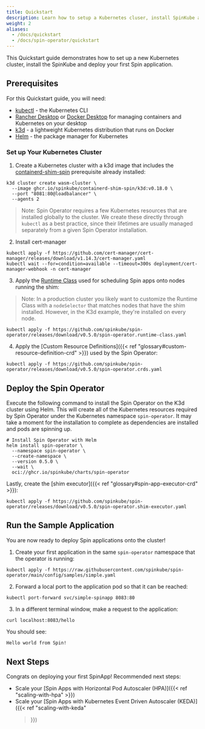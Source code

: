 ```yaml
---
title: Quickstart
description: Learn how to setup a Kubernetes cluser, install SpinKube and run your first Spin App.
weight: 2
aliases:
  - /docs/quickstart
  - /docs/spin-operator/quickstart
---
```


This Quickstart guide demonstrates how to set up a new Kubernetes cluster, install the SpinKube and
deploy your first Spin application.

## Prerequisites

For this Quickstart guide, you will need:

- [kubectl](https://kubernetes.io/docs/tasks/tools/) - the Kubernetes CLI
- [Rancher Desktop](https://rancherdesktop.io/) or [Docker
  Desktop](https://docs.docker.com/get-docker/) for managing containers and Kubernetes on your
  desktop
- [k3d](https://k3d.io/v5.6.0/?h=installation#installation) - a lightweight Kubernetes distribution
  that runs on Docker
- [Helm](https://helm.sh/docs/intro/install/) - the package manager for Kubernetes

### Set up Your Kubernetes Cluster

1. Create a Kubernetes cluster with a k3d image that includes the
   [containerd-shim-spin](https://github.com/spinkube/containerd-shim-spin) prerequisite already
   installed:

```console { data-plausible="copy-quick-create-k3d" }
k3d cluster create wasm-cluster \
  --image ghcr.io/spinkube/containerd-shim-spin/k3d:v0.18.0 \
  --port "8081:80@loadbalancer" \
  --agents 2
```

> Note: Spin Operator requires a few Kubernetes resources that are installed globally to the
> cluster. We create these directly through `kubectl` as a best practice, since their lifetimes are
> usually managed separately from a given Spin Operator installation.

2. Install cert-manager

```console { data-plausible="copy-quick-install-cert-manager" }
kubectl apply -f https://github.com/cert-manager/cert-manager/releases/download/v1.14.3/cert-manager.yaml
kubectl wait --for=condition=available --timeout=300s deployment/cert-manager-webhook -n cert-manager
```

3. Apply the [Runtime
   Class](https://github.com/spinkube/spin-operator/blob/main/config/samples/spin-runtime-class.yaml)
   used for scheduling Spin apps onto nodes running the shim:

> Note: In a production cluster you likely want to customize the Runtime Class with a `nodeSelector`
> that matches nodes that have the shim installed. However, in the K3d example, they're installed on
> every node.

```console { data-plausible="copy-quick-apply-runtime-class" }
kubectl apply -f https://github.com/spinkube/spin-operator/releases/download/v0.5.0/spin-operator.runtime-class.yaml
```

4. Apply the [Custom Resource Definitions]({{< ref "glossary#custom-resource-definition-crd" >}})
   used by the Spin Operator:

```console { data-plausible="copy-quick-apply-crd" }
kubectl apply -f https://github.com/spinkube/spin-operator/releases/download/v0.5.0/spin-operator.crds.yaml
```

## Deploy the Spin Operator

Execute the following command to install the Spin Operator on the K3d cluster using Helm. This will
create all of the Kubernetes resources required by Spin Operator under the Kubernetes namespace
`spin-operator`. It may take a moment for the installation to complete as dependencies are installed
and pods are spinning up.

```console { data-plausible="copy-quick-deploy-operator" }
# Install Spin Operator with Helm
helm install spin-operator \
  --namespace spin-operator \
  --create-namespace \
  --version 0.5.0 \
  --wait \
  oci://ghcr.io/spinkube/charts/spin-operator
```

Lastly, create the [shim executor]({{< ref "glossary#spin-app-executor-crd" >}}):

```console { data-plausible="copy-quick-create-shim-executor" }
kubectl apply -f https://github.com/spinkube/spin-operator/releases/download/v0.5.0/spin-operator.shim-executor.yaml
```

## Run the Sample Application

You are now ready to deploy Spin applications onto the cluster!

1. Create your first application in the same `spin-operator` namespace that the operator is running:

```console { data-plausible="copy-quick-deploy-sample" }
kubectl apply -f https://raw.githubusercontent.com/spinkube/spin-operator/main/config/samples/simple.yaml
```

2. Forward a local port to the application pod so that it can be reached:

```console { data-plausible="copy-quick-forward-local-port" }
kubectl port-forward svc/simple-spinapp 8083:80
```

3. In a different terminal window, make a request to the application:

```console { data-plausible="copy-quick-make-request" }
curl localhost:8083/hello
```

You should see:

```bash
Hello world from Spin!
```

## Next Steps

Congrats on deploying your first SpinApp! Recommended next steps:

- Scale your [Spin Apps with Horizontal Pod Autoscaler (HPA)]({{< ref "scaling-with-hpa" >}})
- Scale your [Spin Apps with Kubernetes Event Driven Autoscaler (KEDA)]({{< ref "scaling-with-keda"
  >}})
